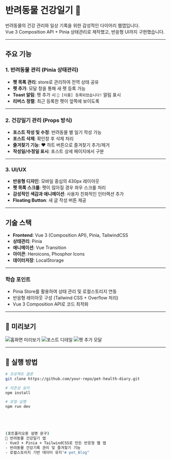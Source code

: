 # 반려동물 건강일기 🐾

반려동물의 건강 관리와 일상 기록을 위한 감성적인 다이어리 웹앱입니다.  
Vue 3 Composition API + Pinia 상태관리로 제작했고, 반응형 UI까지 구현했습니다.  

---

## 주요 기능

### 1. 반려동물 관리 (Pinia 상태관리)
- **펫 목록 관리**: store로 관리하여 전역 상태 공유
- **펫 추가**: 모달 창을 통해 새 펫 등록 가능
- **Toast 알림**: 펫 추가 시 `🐶 [이름] 등록되었습니다!` 알림 표시
- **리버스 정렬**: 최근 등록한 펫이 앞쪽에 보이도록

---

### 2. 건강일기 관리 (Props 방식)
- **포스트 작성 및 수정**: 반려동물 별 일기 작성 가능
- **포스트 삭제**: 확인창 후 삭제 처리
- **즐겨찾기 기능**: ❤️ 하트 버튼으로 즐겨찾기 추가/제거
- **작성일/수정일 표시**: 포스트 상세 페이지에서 구분

---

### 3. UI/UX
- **반응형 디자인**: 모바일 중심의 430px 레이아웃
- **펫 목록 스크롤**: 펫이 많아질 경우 좌우 스크롤 처리
- **감성적인 색감과 애니메이션**: 사용자 친화적인 인터랙션 추가
- **Floating Button**: 새 글 작성 버튼 제공

---

## 기술 스택
- **Frontend**: Vue 3 (Composition API), Pinia, TailwindCSS
- **상태관리**: Pinia
- **애니메이션**: Vue Transition
- **아이콘**: Heroicons, Phosphor Icons
- **데이터저장**: LocalStorage

---

### 학습 포인트
- Pinia Store를 활용하여 상태 관리 및 로컬스토리지 연동
- 반응형 레이아웃 구성 (Tailwind CSS + Overflow 처리)
- Vue 3 Composition API로 코드 최적화

---

## 📸 미리보기
![홈화면 미리보기](./screenshots/home.png)
![포스트 디테일](./screenshots/post-detail.png)
![펫 추가 모달](./screenshots/add-pet.png)

---

## 🚀 실행 방법
```bash
# 프로젝트 클론
git clone https://github.com/your-repo/pet-health-diary.git

# 의존성 설치
npm install

# 로컬 실행
npm run dev





(포트폴리오용 설명 문구)
🐾 반려동물 건강일기 앱
- Vue3 + Pinia + TailwindCSS로 만든 반응형 웹 앱
- 반려동물 건강기록 관리 및 즐겨찾기 기능
- 로컬스토리지 기반 데이터 유지"# pet_Blog" 
